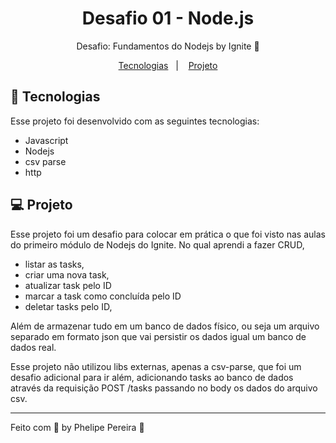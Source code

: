<h1 align="center">Desafio 01 - Node.js</h1>

<p align="center">
    Desafio: Fundamentos do Nodejs by Ignite 💚
</p>

<p align="center">
    <a href="#-tecnologias">Tecnologias</a>&nbsp;&nbsp;&nbsp;|&nbsp;&nbsp;&nbsp;
    <a href="#-projeto">Projeto</a>
</p>

## 🚀 Tecnologias

Esse projeto foi desenvolvido com as seguintes tecnologias:

- Javascript
- Nodejs
- csv parse
- http 

## 💻 Projeto

Esse projeto foi um desafio para colocar em prática o que foi visto nas aulas do primeiro módulo de Nodejs do Ignite.
No qual aprendi a fazer CRUD, 
- listar as tasks, 
- criar uma nova task, 
- atualizar task pelo ID 
- marcar a task como concluída pelo ID 
- deletar tasks pelo ID, 

Além de armazenar tudo em um banco de dados físico, ou seja um arquivo separado em formato json que vai persistir os dados igual um banco de dados real.

Esse projeto não utilizou libs externas, apenas a csv-parse, que foi um desafio adicional para ir além, adicionando tasks ao banco de dados através da requisição POST /tasks passando no body os dados do arquivo csv.

---

Feito com 💜 by Phelipe Pereira :wave:

